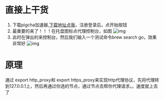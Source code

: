 # 直接上干货
1. 下载pigcha加速器,[下载地址点我](https://www.co2fun.com)，注册登录后，点开始按钮
2. 最重要的来了！！！在托盘图标点代理控制台，如图
![img](https://cdn.processon.com/605b3a0b6376897007792fd3)
3. 此时在弹出的来控制台，然后我们输入一个测试命令brew search go，效果非常好
![img](https://cdn.processon.com/605b3d136376897007793825)

# 原理
通过 export http_proxy和 export https_proxy来实现http代理协议，先将代理转到127.0.0.1上，然后再通过你选的节点，通过节点去帮你代理请求。。速度就上去了
